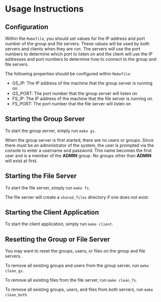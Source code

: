 # Usage Instructions

## Configuration
Within the `Makefile`, you should set values for the IP address and port number of the group and file servers. These values will be used by both servers and clients when they are run. The servers will use the port numbers to determine which port to listen on and the client will use the IP addresses and port numbers to determine how to connect to the group and file servers.

The following properties should be configured within `Makefile`:
 - GS_IP: The IP address of the machine that the group server is running on
 - GS_PORT: The port number that the group server will listen on
 - FS_IP: The IP address of the machine that the file server is running on
 - FS_PORT: The port number that the file server will listen on

## Starting the Group Server

To start the group server, simply run `make gs`.

When the group server is first started, there are no users or groups. Since there must be an administrator of the system, the user is prompted via the console to enter a username and password. This name becomes the first user and is a member of the **ADMIN** group.  No groups other than **ADMIN** will exist at first.

## Starting the File Server

To start the file server, simply run `make fs`.

The file server will create a `shared_files` directory if one does not exist.

## Starting the Client Application

To start the client application, simply run `make client`.

## Resetting the Group or File Server

You may want to reset the groups, users, or files on the group and file servers.

To remove all existing groups and users from the group server, run `make clean_gs`.

To remove all existing files from the file server, run `make clean_fs`.

To remove all existing groups, users, and files from both servers, run `make clean_both`.
